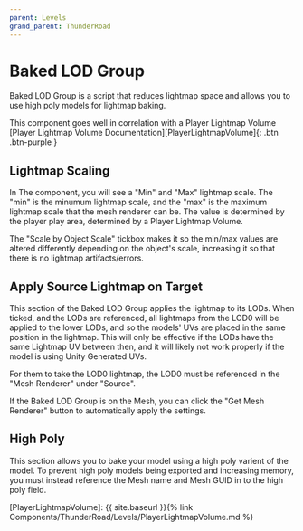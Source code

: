 ```yaml
---
parent: Levels
grand_parent: ThunderRoad
---
```


# Baked LOD Group

Baked LOD Group is a script that reduces lightmap space and allows you to use high poly models for lightmap baking.

This component goes well in correlation with a Player Lightmap Volume
[Player Lightmap Volume Documentation][PlayerLightmapVolume]{: .btn .btn-purple }

## Lightmap Scaling

In The component, you will see a "Min" and "Max" lightmap scale. The "min" is the minumum lightmap scale, and the "max" is the maximum lightmap scale that the mesh renderer can be. 
The value is determined by the player play area, determined by a Player Lightmap Volume.

The "Scale by Object Scale" tickbox makes it so the min/max values are altered differently depending on the object's scale, increasing it so that there is no lightmap artifacts/errors.

## Apply Source Lightmap on Target

This section of the Baked LOD Group applies the lightmap to its LODs. When ticked, and the LODs are referenced, all lightmaps from the LOD0 will be applied to the lower LODs, and so the models' UVs are placed in the same position in the lightmap. 
This will only be effective if the LODs have the same Lightmap UV between then, and it will likely not work properly if the model is using Unity Generated UVs.

For them to take the LOD0 lightmap, the LOD0 must be referenced in the "Mesh Renderer" under "Source".

If the Baked LOD Group is on the Mesh, you can click the "Get Mesh Renderer" button to automatically apply the settings.

## High Poly

This section allows you to bake your model using a high poly varient of the model. To prevent high poly models being exported and increasing memory, you must instead reference the Mesh name and Mesh GUID in to the high poly field.

[PlayerLightmapVolume]: {{ site.baseurl }}{% link Components/ThunderRoad/Levels/PlayerLightmapVolume.md %}